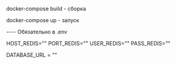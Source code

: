 docker-compose build - сборка 

docker-compose up - запуск 

---- Обязательно в .env

HOST_REDIS=""
PORT_REDIS=""
USER_REDIS=""
PASS_REDIS=""

DATABASE_URL = ""